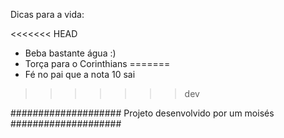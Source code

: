 Dicas para a vida:

<<<<<<< HEAD
- Beba bastante água :)
- Torça para o Corinthians
=======
- Fé no pai que a nota 10 sai
>>>>>>> dev

#################### Projeto desenvolvido por um moisés ####################